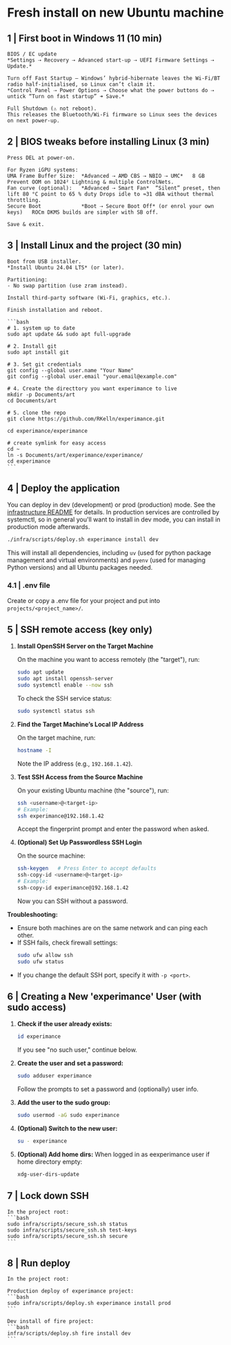 # Fresh install on new Ubuntu machine


## 1 | First boot in Windows 11 (10 min)

    BIOS / EC update
    *Settings ⇢ Recovery ⇢ Advanced start-up ⇢ UEFI Firmware Settings ⇢ Update.*

    Turn off Fast Startup – Windows’ hybrid-hibernate leaves the Wi-Fi/BT radio half-initialised, so Linux can’t claim it.
    *Control Panel ⇢ Power Options ⇢ Choose what the power buttons do ⇢ untick “Turn on fast startup” ➜ Save.*

    Full Shutdown (⚠ not reboot).
    This releases the Bluetooth/Wi-Fi firmware so Linux sees the devices on next power-up.


## 2 | BIOS tweaks before installing Linux (3 min)

    Press DEL at power-on.
    
    For Ryzen iGPU systems:
    UMA Frame Buffer Size:	*Advanced ⇢ AMD CBS ⇢ NBIO ⇢ UMC*	8 GB	Prevent OOM on 1024² Lightning & multiple ControlNets.
    Fan curve (optional):	*Advanced ⇢ Smart Fan*	“Silent” preset, then lift 80 °C point to 65 % duty	Drops idle to ≈31 dBA without thermal throttling.
    Secure Boot	            *Boot ⇢ Secure Boot	Off* (or enrol your own keys)	ROCm DKMS builds are simpler with SB off.
    
    Save & exit.


## 3 | Install Linux and the project (30 min)

    Boot from USB installer.
    *Install Ubuntu 24.04 LTS* (or later).
    
    Partitioning:
    - No swap partition (use zram instead).
    
    Install third-party software (Wi-Fi, graphics, etc.).
    
    Finish installation and reboot.

    ```bash
    # 1. system up to date
    sudo apt update && sudo apt full-upgrade

    # 2. Install git
    sudo apt install git

    # 3. Set git credentials
    git config --global user.name "Your Name"
    git config --global user.email "your.email@example.com"

    # 4. Create the directtory you want experimance to live
    mkdir -p Documents/art
    cd Documents/art

    # 5. clone the repo
    git clone https://github.com/RKelln/experimance.git

    cd experimance/experimance

    # create symlink for easy access
    cd ~
    ln -s Documents/art/experimance/experimance/
    cd experimance
    ```


## 4 | Deploy the application

You can deploy in dev (development) or prod (production) mode. See the [infrastructure README](../README.md) for details. In production services are controlled by systemctl, so in general you'll want to install in dev mode, you can install in production mode afterwards.

```bash
./infra/scripts/deploy.sh experimance install dev
```

This will install all dependencies, including `uv` (used for python package management and virtual environments) and `pyenv` (used for managing Python versions) and all Ubuntu packages needed.


### 4.1 | .env file

Create or copy a .env file for your project and put into `projects/<project_name>/`.


## 5 | SSH remote access (key only)

1. **Install OpenSSH Server on the Target Machine**

    On the machine you want to access remotely (the "target"), run:

    ```bash
    sudo apt update
    sudo apt install openssh-server
    sudo systemctl enable --now ssh
    ```

    To check the SSH service status:
    ```bash
    sudo systemctl status ssh
    ```

2. **Find the Target Machine’s Local IP Address**

    On the target machine, run:
    ```bash
    hostname -I
    ```
    Note the IP address (e.g., `192.168.1.42`).

3. **Test SSH Access from the Source Machine**

    On your existing Ubuntu machine (the "source"), run:
    ```bash
    ssh <username>@<target-ip>
    # Example:
    ssh experimance@192.168.1.42
    ```
    Accept the fingerprint prompt and enter the password when asked.

4. **(Optional) Set Up Passwordless SSH Login**

    On the source machine:
    ```bash
    ssh-keygen   # Press Enter to accept defaults
    ssh-copy-id <username>@<target-ip>
    # Example:
    ssh-copy-id experimance@192.168.1.42
    ```
    Now you can SSH without a password.

**Troubleshooting:**
- Ensure both machines are on the same network and can ping each other.
- If SSH fails, check firewall settings:
  ```bash
  sudo ufw allow ssh
  sudo ufw status
  ```
- If you change the default SSH port, specify it with `-p <port>`.


## 6 | Creating a New 'experimance' User (with sudo access)

1. **Check if the user already exists:**

    ```bash
    id experimance
    ```
    If you see "no such user," continue below.

2. **Create the user and set a password:**

    ```bash
    sudo adduser experimance
    ```
    Follow the prompts to set a password and (optionally) user info.

3. **Add the user to the sudo group:**

    ```bash
    sudo usermod -aG sudo experimance
    ```

4. **(Optional) Switch to the new user:**

    ```bash
    su - experimance
    ```

5. **(Optional) Add home dirs:**
   When logged in as eexperimance user if home directory empty:
   ```bash
   xdg-user-dirs-update
   ```


## 7 | Lock down SSH

    In the project root:
    ```bash
    sudo infra/scripts/secure_ssh.sh status
    sudo infra/scripts/secure_ssh.sh test-keys
    sudo infra/scripts/secure_ssh.sh secure
    ```


## 8 | Run deploy

    In the project root:

    Production deploy of experimance project:
    ```bash
    sudo infra/scripts/deploy.sh experimance install prod
    ```

    Dev install of fire project:
    ```bash
    infra/scripts/deploy.sh fire install dev
    ```

